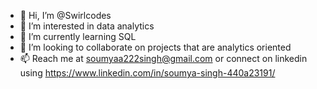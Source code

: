 - 👋 Hi, I’m @Swirlcodes
- 👀 I’m interested in data analytics
- 🌱 I’m currently learning SQL
- 💞️ I’m looking to collaborate on projects that are analytics oriented
- 📫 Reach me at soumyaa222singh@gmail.com or connect on linkedin using https://www.linkedin.com/in/soumya-singh-440a23191/

<!---
Swirlcodes/Swirlcodes is a ✨ special ✨ repository because its `README.md` (this file) appears on your GitHub profile.
You can click the Preview link to take a look at your changes.
--->
